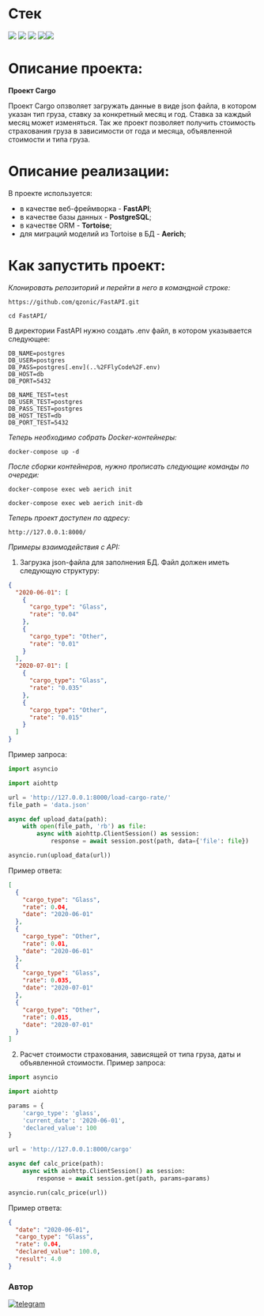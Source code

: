 # Стек
<img src="https://img.shields.io/badge/Python-4169E1?style=for-the-badge"/> <img src="https://img.shields.io/badge/FastAPI-419284?style=for-the-badge"/> <img src="https://img.shields.io/badge/Docker-00BFFF?style=for-the-badge"/> <img src="https://img.shields.io/badge/PostgreSQL-87CEEB?style=for-the-badge"/><img src="https://img.shields.io/badge/TourtoiseORM-4350af?style=for-the-badge"/>

# Описание проекта:

**Проект Cargo**

Проект Cargo опзволяет загружать данные в виде json файла, 
в котором указан тип груза, ставку за конкретный месяц и год. Ставка за каждый месяц может изменяться.
Так же проект позволяет получить стоимость страхования груза 
в зависимости от года и месяца, объявленной стоимости и типа груза.

# Описание реализации:

В проекте используется:
* в качестве веб-фреймворка - **FastAPI**; 
* в качестве базы данных - **PostgreSQL**; 
* в качестве ORM - **Tortoise**; 
* для миграций моделий из Tortoise в БД - **Aerich**; 


# Как запустить проект:

*Клонировать репозиторий и перейти в него в командной строке:*
```
https://github.com/qzonic/FastAPI.git
```
```
cd FastAPI/
```

В директории FastAPI нужно создать .env файл, в котором указывается следующее:
```
DB_NAME=postgres
DB_USER=postgres
DB_PASS=postgres[.env](..%2FFlyCode%2F.env)
DB_HOST=db
DB_PORT=5432

DB_NAME_TEST=test
DB_USER_TEST=postgres
DB_PASS_TEST=postgres
DB_HOST_TEST=db
DB_PORT_TEST=5432
```

*Теперь необходимо собрать Docker-контейнеры:*
```
docker-compose up -d
```

*После сборки контейнеров, нужно прописать следующие команды по очереди:*
```
docker-compose exec web aerich init
```

```
docker-compose exec web aerich init-db
```

*Теперь проект доступен по адресу:*
```
http://127.0.0.1:8000/
```

*Примеры взаимодействия с API:*

1. Загрузка json-файла для заполнения БД.
Файл должен иметь следующую структуру:
```json
{
  "2020-06-01": [
    {
      "cargo_type": "Glass",
      "rate": "0.04"
    },
    {
      "cargo_type": "Other",
      "rate": "0.01"
    }
  ],
  "2020-07-01": [
    {
      "cargo_type": "Glass",
      "rate": "0.035"
    },
    {
      "cargo_type": "Other",
      "rate": "0.015"
    }
  ]
}
```
Пример запроса:
```python
import asyncio

import aiohttp

url = 'http://127.0.0.1:8000/load-cargo-rate/'
file_path = 'data.json'

async def upload_data(path):
    with open(file_path, 'rb') as file:
        async with aiohttp.ClientSession() as session:
            response = await session.post(path, data={'file': file})

asyncio.run(upload_data(url))
```
Пример ответа:
```json
[
  {
    "cargo_type": "Glass",
    "rate": 0.04, 
    "date": "2020-06-01"
  }, 
  {
    "cargo_type": "Other",
    "rate": 0.01, 
    "date": "2020-06-01"
  }, 
  {
    "cargo_type": "Glass",
    "rate": 0.035, 
    "date": "2020-07-01"
  }, 
  {
    "cargo_type": "Other", 
    "rate": 0.015, 
    "date": "2020-07-01"
  }
]
```

2. Расчет стоимости страхования, зависящей от типа груза, даты и объявленной стоимости.
Пример запроса:
```python
import asyncio

import aiohttp

params = {
    'cargo_type': 'glass',
    'current_date': '2020-06-01',
    'declared_value': 100
}

url = 'http://127.0.0.1:8000/cargo'

async def calc_price(path):
    async with aiohttp.ClientSession() as session:
        response = await session.get(path, params=params)

asyncio.run(calc_price(url))
```
Пример ответа:
```json
{
  "date": "2020-06-01", 
  "cargo_type": "Glass", 
  "rate": 0.04, 
  "declared_value": 100.0, 
  "result": 4.0
}

```
### Автор
[![telegram](https://img.shields.io/badge/Telegram-Join-blue)](https://t.me/qzonic)
